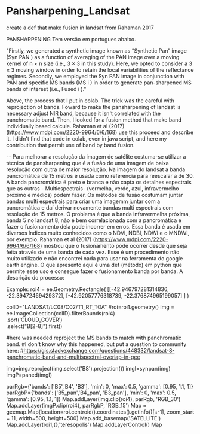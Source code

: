 # Pansharpening_Landsat
create a def that make fusion in landsat from Rahaman 2017

PANSHARPENING
Tem versão em portugues abaixo.

"Firstly, we generated a synthetic image known as “Synthetic Pan” image (Syn PAN ) as a function of averaging of the PAN image over a moving kernel of n × n size (i.e., 3 × 3 in this study). Here, we opted to consider a 3 × 3 moving window in order to retain the local variabilities of the reflectance regimes. Secondly, we employed the Syn PAN image in conjunction with PAN and specific MS bands (MS i ) in order to generate pan-sharpened MS bands of interest (i.e., Fused i )."

Above, the process that I put in colab. The trick was the careful with reprojection of bands.
Foward to make the pansharpening of landsat is necessary adjust NIR band, because it isn't correlated with the panchromatic band. Then, I looked for a fusion method that make band individually based calcule. Rahaman et al (2017) (https://www.mdpi.com/2220-9964/6/6/168) use this proceed and describe it. I  didn't find that code in colab, even in java script, and here my contribution that permit use of band by band fusion.

--
Para melhorar a resolução da imagem de satélite costuma-se utilizar a técnica de pansharpening que é a fusão de uma imagem de baixa resolução com outra de maior resolução. Na imagem do landsat a banda pancromática de 15 metros é usada como referencia para reescalar a de 30. A banda pancromática é preto e branca e não capta os detalhes espectrais que as outras - Multiespectrais- (vermelha, verde, azul, infravermelho próximo e médios) podem fazer.
Os métodos de fusão costumam juntar bandas multi espectrais para criar uma imagemm juntar com a pancromática e daí derivar novamente bandas multi espectrais com resolução de 15 metros.
O problema é que a banda infravermelha próxima, banda 5 no landsat 8, não é bem correlacionada com a pancromática e fazer o fusionamento dela pode incorrer em erros. Essa banda é usada em diversos índices muito conhecidos como o NDVI, NDBI, NDWI e o MNDWI, por exemplo. 
Rahaman et al (2017) (https://www.mdpi.com/2220-9964/6/6/168) mostrou que o fusionamento pode ocorrer desde que seja feita através de uma banda de cada vez. Esse é um procedimento não muito utilizado e não encontrei nada para usar na ferramenta do google earth engine. 
O que apresento aqui é uma def (método) em python que permite esse uso e consegue fazer o fusionamento banda por banda.
A descrição do processo:


Example:
roi4 = ee.Geometry.Rectangle(
  [[-42.946797281314836, -22.39472469429372],
    [-42.92057776318739, -22.376874965199057] ] )

colID="LANDSAT/LC08/C02/T1_RT_TOA"
#roi=roi1.geometry()
img = ee.ImageCollection(colID).filterBounds(roi4)\
  .sort('CLOUD_COVER')\
  .select("B[2-8]").first()

#here was needed reproject the MS bands to match with panchromatic band.
#I don't know why this happened, but put a question to community here:
#https://gis.stackexchange.com/questions/448332/landsat-8-panchromatic-band-and-multispectral-overlap-in-gee

img=img.reproject(img.select('B8').projection())
imgI=synpan(img)
imgP=paned(imgI)

parRgb={'bands': ['B5','B4', 'B3'], 'min': 0, 'max': 0.5, 'gamma': [0.95, 1.1, 1]}
parRgbP={'bands': ['B5_pan','B4_pan', 'B3_pan'], 'min': 0, 'max': 0.5, 'gamma': [0.95, 1.1, 1]}
Map.addLayer(img.clip(roi4), parRgb, 'RGB_30')
Map.addLayer(imgP.clip(roi4), parRgbP, 'RGB_15')
Map = geemap.Map(location=roi.centroid().coordinates().getInfo()[::-1], zoom_start = 11, width=500, height=500)
Map.add_basemap('SATELLITE')
Map.addLayer(roi1,{},'teresopolis')
Map.addLayerControl()
Map
